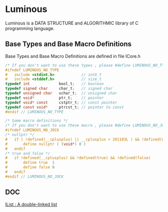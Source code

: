 # Luminous
Luminous is a DATA STRUCTURE and ALGORITHMIC library of C programming language.

## Base Types and Base Macro Definitions
Base Types and Base Macro Definitions are defined in file lCore.h
```C
/* If you don't want to use these types , please #define LUMINOUS_NO_TYPE */
#ifndef LUMINOUS_NO_TYPE
#   include <stdint.h>            // intX_t
#   include <stddef.h>            // size_t
typedef int             bool_t;   // boolean
typedef signed char     char_t;   // signed char
typedef unsigned char   uchar_t;  // unsigned char
typedef void*           ptr_t;    // pointer
typedef void* const     cstptr_t; // const pointer
typedef const void*     ptrcst_t; // pointer to const
#endif // LUMINOUS_NO_TYPE

/* Some macro definitions */
/* If you don't want to use these macro , please #define LUMINOUS_NO_JOCK */
#ifndef LUMINOUS_NO_JOCK
/* nullptr */
#	if ( !defined(__cplusplus) || __cplusplus < 201103L ) && !defined(nullptr)
#		define nullptr ( (void*) 0 )
#	endif
/* true and false */
#	if !defined(__cplusplus) && !defined(true) && !defined(false) 
#		define true  1
#		define false 0
#	endif
#endif // LUMINOUS_NO_JOCK
```


## DOC
[lList : A double-linked list](doc/lList.md)
